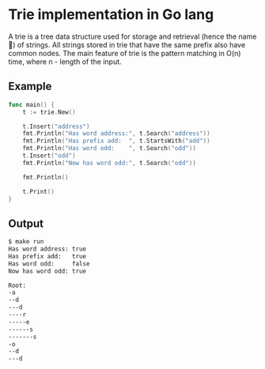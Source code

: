 # Trie implementation in Go lang
A trie is a tree data structure used for storage and retrieval (hence the name 🌚) of strings. 
All strings stored in trie that have the same prefix also have common nodes.
The main feature of trie is the pattern matching in O(n) time, where n - length of the input.

## Example
```Go
func main() {
	t := trie.New()

	t.Insert("address")
	fmt.Println("Has word address:", t.Search("address"))
	fmt.Println("Has prefix add:  ", t.StartsWith("add"))
	fmt.Println("Has word odd:    ", t.Search("odd"))
	t.Insert("odd")
	fmt.Println("Now has word odd:", t.Search("odd"))

	fmt.Println()

	t.Print()
}
```
## Output
```bash
$ make run
Has word address: true
Has prefix add:   true
Has word odd:     false
Now has word odd: true

Root:
-a
--d
---d
----r
-----e
------s
-------s
-o
--d
---d
```
